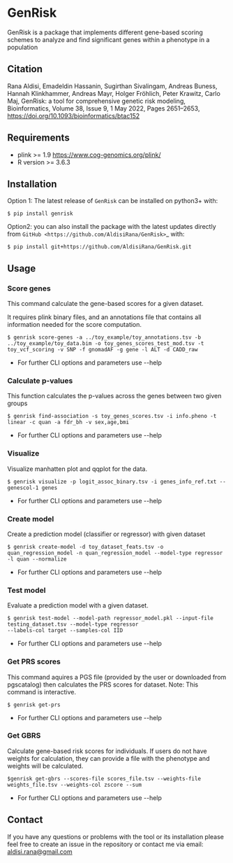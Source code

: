 # GenRisk

GenRisk is a package that implements different gene-based scoring schemes to analyze and find significant genes 
within a phenotype in a population

## Citation
Rana Aldisi, Emadeldin Hassanin, Sugirthan Sivalingam, Andreas Buness, Hannah Klinkhammer, Andreas Mayr, Holger Fröhlich, Peter Krawitz, Carlo Maj, GenRisk: a tool for comprehensive genetic risk modeling, Bioinformatics, Volume 38, Issue 9, 1 May 2022, Pages 2651–2653, https://doi.org/10.1093/bioinformatics/btac152

## Requirements
* plink >= 1.9 https://www.cog-genomics.org/plink/
* R version >= 3.6.3

## Installation
Option 1: The latest release of ``GenRisk`` can be installed on python3+ with:

    $ pip install genrisk

Option2: you can also install the package with the latest updates directly from `GitHub <https://github.com/AldisiRana/GenRisk>`_ with:

    $ pip install git+https://github.com/AldisiRana/GenRisk.git

## Usage

### Score genes
This command calculate the gene-based scores for a given dataset.

It requires plink binary files, and an annotations file that contains all information needed for the score computation.

    $ genrisk score-genes -a ../toy_example/toy_annotations.tsv -b ../toy_example/toy_data.bim -o toy_genes_scores_test_mod.tsv -t toy_vcf_scoring -v SNP -f gnomadAF -g gene -l ALT -d CADD_raw 

* For further CLI options and parameters use --help

### Calculate p-values
This function calculates the p-values across the genes between two given groups
    
    $ genrisk find-association -s toy_genes_scores.tsv -i info.pheno -t linear -c quan -a fdr_bh -v sex,age,bmi 

* For further CLI options and parameters use --help

### Visualize
Visualize manhatten plot and qqplot for the data.

    $ genrisk visualize -p logit_assoc_binary.tsv -i genes_info_ref.txt --genescol-1 genes

* For further CLI options and parameters use --help

### Create model
Create a prediction model (classifier or regressor) with given dataset

    $ genrisk create-model -d toy_dataset_feats.tsv -o quan_regression_model -n quan_regression_model --model-type regressor -l quan --normalize

* For further CLI options and parameters use --help

### Test model
Evaluate a prediction model with a given dataset.

    $ genrisk test-model --model-path regressor_model.pkl --input-file testing_dataset.tsv --model-type regressor 
    --labels-col target --samples-col IID
* For further CLI options and parameters use --help

### Get PRS scores
This command aquires a PGS file (provided by the user or downloaded from pgscatalog) then calculates the PRS scores for dataset.
Note: This command is interactive.

    $ genrisk get-prs
* For further CLI options and parameters use --help

### Get GBRS
Calculate gene-based risk scores for individuals. 
If users do not have weights for calculation, they can provide a file with the phenotype and weights will be calculated.

    $genrisk get-gbrs --scores-file scores_file.tsv --weights-file weights_file.tsv --weights-col zscore --sum
* For further CLI options and parameters use --help

## Contact
If you have any questions or problems with the tool or its installation please feel free to create an issue in the repository or contact me via email:
aldisi.rana@gmail.com
